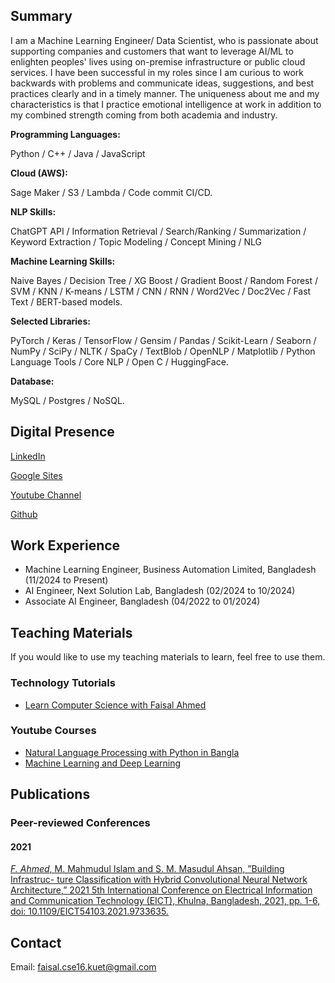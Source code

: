 ## Summary

I am a Machine Learning Engineer/ Data Scientist, who is passionate about supporting companies and customers that want to leverage AI/ML to enlighten peoples' lives using on-premise infrastructure or public cloud services. I have been successful in my roles since I am curious to work backwards with problems and communicate ideas, suggestions, and best practices clearly and in a timely manner. The uniqueness about me and my characteristics is that I practice emotional intelligence at work in addition to my combined strength coming from both academia and industry.


**Programming Languages:**

Python / C++ / Java / JavaScript

**Cloud (AWS):**

Sage Maker / S3 / Lambda / Code commit CI/CD.

**NLP Skills:**

ChatGPT API / Information Retrieval / Search/Ranking / Summarization / Keyword Extraction / Topic Modeling / Concept Mining / NLG

**Machine Learning Skills:**

Naive Bayes / Decision Tree / XG Boost / Gradient Boost / Random Forest / SVM / KNN / K-means / LSTM / CNN / RNN / Word2Vec / Doc2Vec / Fast Text / BERT-based models.

**Selected Libraries:**

PyTorch / Keras / TensorFlow / Gensim / Pandas / Scikit-Learn / Seaborn / NumPy / SciPy / NLTK / SpaCy / TextBlob / OpenNLP / Matplotlib / Python Language Tools / Core NLP / Open C / HuggingFace.

**Database:**

MySQL / Postgres / NoSQL.


## Digital Presence

[LinkedIn](https://www.linkedin.com/in/faisal-ahmed-2a71581b1)

[Google Sites](https://sites.google.com/view/faisalahmedbijoy)

[Youtube Channel](https://www.youtube.com/@learncomputersciencewithfaisal)

[Github](https//github.com/faisalahmedbijoy)


## Work Experience

- Machine Learning Engineer, Business Automation Limited, Bangladesh (11/2024 to Present)
- AI Engineer, Next Solution Lab, Bangladesh (02/2024 to 10/2024)
- Associate AI Engineer, Bangladesh (04/2022 to 01/2024)

## Teaching Materials

If you would like to use my teaching materials to learn, feel free to use them. 

### Technology Tutorials

- [Learn Computer Science with Faisal Ahmed](https://www.youtube.com/@learncomputersciencewithfaisal)

### Youtube Courses

- [Natural Language Processing with Python in Bangla](https://www.youtube.com/playlist?list=PLmwxhqQvdm3KKIl4pWKrTjsW4X-9OrXaK)
- [Machine Learning and Deep Learning](https://www.youtube.com/playlist?list=PLmwxhqQvdm3JIJunofjQ6CA7o__O_jpIX)

## Publications

### Peer-reviewed Conferences

#### 2021

[*F. Ahmed*, M. Mahmudul Islam and S. M. Masudul Ahsan, ”Building Infrastruc-
ture Classification with Hybrid Convolutional Neural Network Architecture,” 2021 5th International Conference on Electrical Information and Communication Technology (EICT), Khulna, Bangladesh,
2021, pp. 1-6, doi: 10.1109/EICT54103.2021.9733635.](https://ieeexplore.ieee.org/document/9733635)


## Contact

Email: faisal.cse16.kuet@gmail.com
